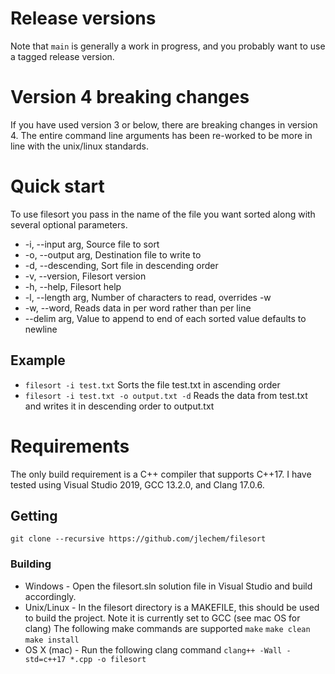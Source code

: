 # Release versions

Note that `main` is generally a work in progress, and you probably want to use a tagged release version.

# Version 4 breaking changes

If you have used version 3 or below, there are breaking changes in version 4. The entire command line arguments has been re-worked to be more in line with the unix/linux standards.

# Quick start
To use filesort you pass in the name of the file you want sorted along with several optional parameters.

* -i, --input arg,   Source file to sort
* -o, --output arg,  Destination file to write to
* -d, --descending,  Sort file in descending order
* -v, --version,     Filesort version
* -h, --help,        Filesort help
* -l, --length arg,  Number of characters to read, overrides -w
* -w, --word,        Reads data in per word rather than per line
*    --delim arg,   Value to append to end of each sorted value defaults to newline

## Example
* `filesort -i test.txt` Sorts the file test.txt in ascending order
* `filesort -i test.txt -o output.txt -d` Reads the data from test.txt and writes it in descending order to output.txt

# Requirements
The only build requirement is a C++ compiler that supports C++17. I have tested using Visual Studio 2019, GCC 13.2.0, and Clang 17.0.6.

## Getting
`git clone --recursive https://github.com/jlechem/filesort`

### Building
* Windows - Open the filesort.sln solution file in Visual Studio and build accordingly.
* Unix/Linux - In the filesort directory is a MAKEFILE, this should be used to build the project. Note it is currently set to GCC (see mac OS for clang)
  The following make commands are supported
  `make`
  `make clean`
  `make install`
* OS X (mac) - Run the following clang command `clang++ -Wall -std=c++17 *.cpp -o filesort`

